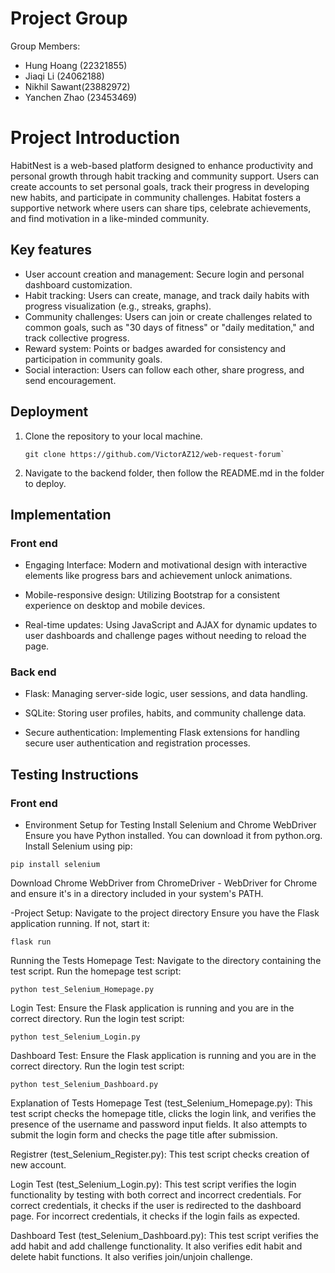 # Project Group
Group Members:
- Hung Hoang (22321855)
- Jiaqi Li (24062188)
- Nikhil Sawant(23882972)
- Yanchen Zhao (23453469)

# Project Introduction
HabitNest is a web-based platform designed to enhance productivity and personal growth through habit tracking and community support. Users can create accounts to set personal goals, track their progress in developing new habits, and participate in community challenges. Habitat fosters a supportive network where users can share tips, celebrate achievements, and find motivation in a like-minded community.  
## Key features
- User account creation and management: Secure login and personal dashboard customization.
- Habit tracking: Users can create, manage, and track daily habits with progress visualization (e.g., streaks, graphs).
- Community challenges: Users can join or create challenges related to common goals, such as "30 days of fitness" or "daily meditation," and track collective progress.
- Reward system: Points or badges awarded for consistency and participation in community goals.
- Social interaction: Users can follow each other, share progress, and send encouragement.
## Deployment
1. Clone the repository to your local machine.
    ```console
    git clone https://github.com/VictorAZ12/web-request-forum`
    ```
2. Navigate to the backend folder, then follow the README.md in the folder to deploy.
## Implementation
### Front end
- Engaging Interface: Modern and motivational design with interactive elements like progress bars and achievement unlock animations.

- Mobile-responsive design: Utilizing Bootstrap for a consistent experience on desktop and mobile devices.

- Real-time updates: Using JavaScript and AJAX for dynamic updates to user dashboards and challenge pages without needing to reload the page.
### Back end
- Flask: Managing server-side logic, user sessions, and data handling.

- SQLite: Storing user profiles, habits, and community challenge data.

- Secure authentication: Implementing Flask extensions for handling secure user authentication and registration processes.
## Testing Instructions
### Front end
- Environment Setup for Testing
Install Selenium and Chrome WebDriver
Ensure you have Python installed. You can download it from python.org.
Install Selenium using pip:
```console
pip install selenium
```
Download Chrome WebDriver from ChromeDriver - WebDriver for Chrome and ensure it's in a directory included in your system's PATH.

-Project Setup:
Navigate to the project directory
Ensure you have the Flask application running. If not, start it:
```console
flask run
```
Running the Tests
Homepage Test:
Navigate to the directory containing the test script. Run the homepage test script:
```console
python test_Selenium_Homepage.py
```

Login Test:
Ensure the Flask application is running and you are in the correct directory.
Run the login test script:
```console
python test_Selenium_Login.py
```
Dashboard Test:
Ensure the Flask application is running and you are in the correct directory.
Run the login test script:
```console
python test_Selenium_Dashboard.py
```

Explanation of Tests
Homepage Test (test_Selenium_Homepage.py):
This test script checks the homepage title, clicks the login link, and verifies the presence of the username and password input fields.
It also attempts to submit the login form and checks the page title after submission.

Registrer (test_Selenium_Register.py):
This test script checks creation of new account.

Login Test (test_Selenium_Login.py):
This test script verifies the login functionality by testing with both correct and incorrect credentials.
For correct credentials, it checks if the user is redirected to the dashboard page.
For incorrect credentials, it checks if the login fails as expected.

Dashboard Test (test_Selenium_Dashboard.py):
This test script verifies the add habit and add challenge functionality.
It also verifies edit habit and delete habit functions. 
It also verifies join/unjoin challenge. 